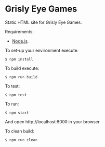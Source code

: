 # Grisly Eye Games

Static HTML site for Grisly Eye Games.

Requirements:

  * [Node.js](http://nodejs.org/).

To set-up your environment execute:

    $ npm install

To build execute:

    $ npm run build

To test:

    $ npm test

To run:

    $ npm start

And open http://localhost:8000 in your browser.

To clean build:

    $ npm run clean
